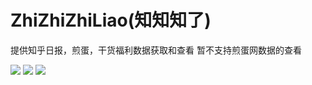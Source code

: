 # ZhiZhiZhiLiao(知知知了)
提供知乎日报，煎蛋，干货福利数据获取和查看
暂不支持煎蛋网数据的查看

![](https://github.com/yvantsao/ZhiZhiZhiLiao/blob/master/screenshot/S60606-113206.jpg)
![](https://github.com/yvantsao/ZhiZhiZhiLiao/blob/master/screenshot/S60606-113155.jpg)
![](https://github.com/yvantsao/ZhiZhiZhiLiao/blob/master/screenshot/S60606-113223.jpg)
